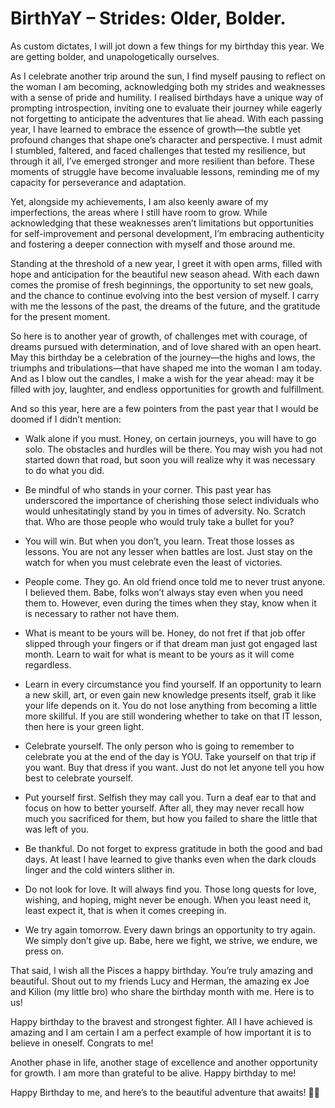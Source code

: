 BirthYaY – Strides: Older, Bolder.
=======

As custom dictates, I will jot down a few things for my birthday this year. We are getting bolder, and unapologetically ourselves.

As I celebrate another trip around the sun, I find myself pausing to reflect on the woman I am becoming, acknowledging both my strides and weaknesses with a sense of pride and humility. I realised birthdays have a unique way of prompting introspection, inviting one to evaluate their journey while eagerly not forgetting to anticipate the adventures that lie ahead.
With each passing year, I have learned to embrace the essence of growth—the subtle yet profound changes that shape one’s character and perspective. I must admit I stumbled, faltered, and faced challenges that tested my resilience, but through it all, I’ve emerged stronger and more resilient than before. These moments of struggle have become invaluable lessons, reminding me of my capacity for perseverance and adaptation.

Yet, alongside my achievements, I am also keenly aware of my imperfections, the areas where I still have room to grow. While acknowledging that these weaknesses aren’t limitations but opportunities for self-improvement and personal development, I’m embracing authenticity and fostering a deeper connection with myself and those around me.

Standing at the threshold of a new year, I greet it with open arms, filled with hope and anticipation for the beautiful new season ahead. With each dawn comes the promise of fresh beginnings, the opportunity to set new goals, and the chance to continue evolving into the best version of myself. I carry with me the lessons of the past, the dreams of the future, and the gratitude for the present moment.


So here is to another year of growth, of challenges met with courage, of dreams pursued with determination, and of love shared with an open heart. May this birthday be a celebration of the journey—the highs and lows, the triumphs and tribulations—that have shaped me into the woman I am today. And as I blow out the candles, I make a wish for the year ahead: may it be filled with joy, laughter, and endless opportunities for growth and fulfillment.


And so this year, here are a few pointers from the past year that I would be doomed if I didn’t mention:

* Walk alone if you must. Honey, on certain journeys, you will have to go solo. The obstacles and hurdles will be there. You may wish you had not started down that road, but soon you will realize why it was necessary to do what you did.

* Be mindful of who stands in your corner. This past year has underscored the importance of cherishing those select individuals who would unhesitatingly stand by you in times of adversity. No. Scratch that. Who are those people who would truly take a bullet for you?

* You will win. But when you don’t, you learn. Treat those losses as lessons. You are not any lesser when battles are lost. Just stay on the watch for when you must celebrate even the least of victories.

* People come. They go. An old friend once told me to never trust anyone. I believed them. Babe, folks won’t always stay even when you need them to. However, even during the times when they stay, know when it is necessary to rather not have them.


* What is meant to be yours will be. Honey, do not fret if that job offer slipped through your fingers or if that dream man just got engaged last month. Learn to wait for what is meant to be yours as it will come regardless.

* Learn in every circumstance you find yourself. If an opportunity to learn a new skill, art, or even gain new knowledge presents itself, grab it like your life depends on it. You do not lose anything from becoming a little more skillful. If you are still wondering whether to take on that IT lesson, then here is your green light.


* Celebrate yourself. The only person who is going to remember to celebrate you at the end of the day is YOU. Take yourself on that trip if you want. Buy that dress if you want. Just do not let anyone tell you how best to celebrate yourself.

* Put yourself first. Selfish they may call you. Turn a deaf ear to that and focus on how to better yourself. After all, they may never recall how much you sacrificed for them, but how you failed to share the little that was left of you.

* Be thankful. Do not forget to express gratitude in both the good and bad days. At least I have learned to give thanks even when the dark clouds linger and the cold winters slither in.

* Do not look for love. It will always find you. Those long quests for love, wishing, and hoping, might never be enough. When you least need it, least expect it, that is when it comes creeping in.

* We try again tomorrow. Every dawn brings an opportunity to try again. We simply don’t give up. Babe, here we fight, we strive, we endure, we press on.


That said, I wish all the Pisces a happy birthday. You’re truly amazing and beautiful. Shout out to my friends Lucy and Herman, the amazing ex Joe and Kilion (my little bro) who share the birthday month with me. Here is to us!

Happy birthday to the bravest and strongest fighter. All I have achieved is amazing and I am certain I am a perfect example of how important it is to believe in oneself. Congrats to me!

Another phase in life, another stage of excellence and another opportunity for growth. I am more than grateful to be alive. Happy birthday to me!


Happy Birthday to me, and here’s to the beautiful adventure that awaits! 🎉🎂
